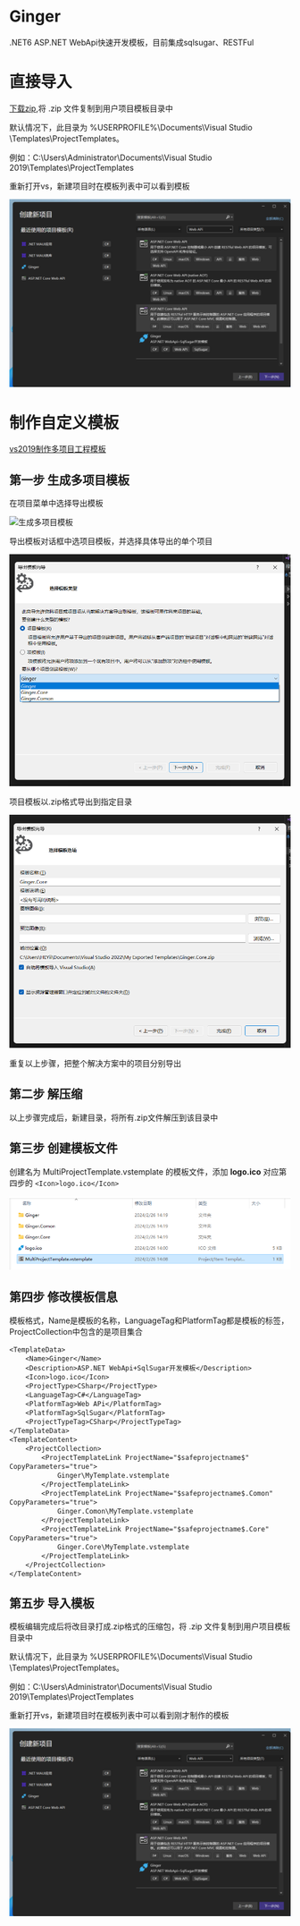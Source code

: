 # Ginger
.NET6 ASP.NET WebApi快速开发模板，目前集成sqlsugar、RESTFul


# 直接导入
[下载zip](https://github.com/CalacalaBoom/Ginger/releases/download/0.2.28/Ginger.zip),将 .zip 文件复制到用户项目模板目录中

默认情况下，此目录为 %USERPROFILE%\Documents\Visual Studio <version>\Templates\ProjectTemplates。

例如：C:\Users\Administrator\Documents\Visual Studio 2019\Templates\ProjectTemplates

重新打开vs，新建项目时在模板列表中可以看到模板

![生成多项目模板](https://raw.githubusercontent.com/CalacalaBoom/Ginger/master/docs/%E5%B1%8F%E5%B9%95%E6%88%AA%E5%9B%BE%202024-02-28%20084816.png)


# 制作自定义模板

[vs2019制作多项目工程模板](https://www.cnblogs.com/Jackie-sky/p/14137070.html)

## 第一步 生成多项目模板
在项目菜单中选择导出模板

![生成多项目模板](https://img2020.cnblogs.com/blog/402798/202012/402798-20201215093706244-1415702468.png)

导出模板对话框中选项目模板，并选择具体导出的单个项目

![生成多项目模板](https://raw.githubusercontent.com/CalacalaBoom/Ginger/master/docs/%E5%B1%8F%E5%B9%95%E6%88%AA%E5%9B%BE%202024-02-28%20084030.png)

项目模板以.zip格式导出到指定目录

![生成多项目模板](https://raw.githubusercontent.com/CalacalaBoom/Ginger/master/docs/%E5%B1%8F%E5%B9%95%E6%88%AA%E5%9B%BE%202024-02-28%20084118.png)

重复以上步骤，把整个解决方案中的项目分别导出



## 第二步 解压缩

以上步骤完成后，新建目录，将所有.zip文件解压到该目录中



## 第三步 创建模板文件
创建名为 MultiProjectTemplate.vstemplate 的模板文件，添加  **logo.ico**  对应第四步的  `<Icon>logo.ico</Icon>`

![生成多项目模板](https://raw.githubusercontent.com/CalacalaBoom/Ginger/master/docs/%E5%B1%8F%E5%B9%95%E6%88%AA%E5%9B%BE%202024-02-28%20084143.png)

## 第四步 修改模板信息
模板格式，Name是模板的名称，LanguageTag和PlatformTag都是模板的标签，ProjectCollection中包含的是项目集合

<VSTemplate Version="2.0.0" Type="ProjectGroup"
    xmlns="http://schemas.microsoft.com/developer/vstemplate/2005">

	<TemplateData>
		<Name>Ginger</Name>
		<Description>ASP.NET WebApi+SqlSugar开发模板</Description>
		<Icon>logo.ico</Icon>
		<ProjectType>CSharp</ProjectType>
		<LanguageTag>C#</LanguageTag>
		<PlatformTag>Web APi</PlatformTag>
		<PlatformTag>SqlSugar</PlatformTag>
		<ProjectTypeTag>CSharp</ProjectTypeTag>
	</TemplateData>
	<TemplateContent>
		<ProjectCollection>
			<ProjectTemplateLink ProjectName="$safeprojectname$" CopyParameters="true">
				Ginger\MyTemplate.vstemplate
			</ProjectTemplateLink>
			<ProjectTemplateLink ProjectName="$safeprojectname$.Comon" CopyParameters="true">
				Ginger.Comon\MyTemplate.vstemplate
			</ProjectTemplateLink>
			<ProjectTemplateLink ProjectName="$safeprojectname$.Core" CopyParameters="true">
				Ginger.Core\MyTemplate.vstemplate
			</ProjectTemplateLink>
		</ProjectCollection>
	</TemplateContent>
</VSTemplate>

## 第五步 导入模板
模板编辑完成后将改目录打成.zip格式的压缩包，将 .zip 文件复制到用户项目模板目录中

默认情况下，此目录为 %USERPROFILE%\Documents\Visual Studio <version>\Templates\ProjectTemplates。

例如：C:\Users\Administrator\Documents\Visual Studio 2019\Templates\ProjectTemplates

重新打开vs，新建项目时在模板列表中可以看到刚才制作的模板

![生成多项目模板](https://raw.githubusercontent.com/CalacalaBoom/Ginger/master/docs/%E5%B1%8F%E5%B9%95%E6%88%AA%E5%9B%BE%202024-02-28%20084816.png)
